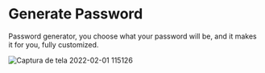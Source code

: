 # Generate Password
Password generator, you choose what your password will be, and it makes it for you, fully customized.



![Captura de tela 2022-02-01 115126](https://user-images.githubusercontent.com/65929794/151991260-316499fc-b674-4599-929f-1fbb5b8e0e50.png)
